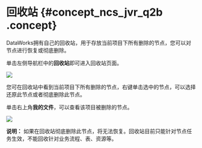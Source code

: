 # 回收站 {#concept_ncs_jvr_q2b .concept}

DataWorks拥有自己的回收站，用于存放当前项目下所有删除的节点，您可以对节点进行恢复或彻底删除。

单击左侧导航栏中的**回收站**即可进入回收站页面。

![](http://static-aliyun-doc.oss-cn-hangzhou.aliyuncs.com/assets/img/16334/15438900088242_zh-CN.png)

您可在回收站中看到当前项目下所有删除的节点，右键单击选中的节点，可以选择还原此节点或者彻底删除此节点。

单击右上角**我的文件**，可以查看该项目被删除的节点。

![](http://static-aliyun-doc.oss-cn-hangzhou.aliyuncs.com/assets/img/16334/15438900088255_zh-CN.png)

**说明：** 如果在回收站彻底删除此节点，将无法恢复。回收站目前只能针对节点任务生效，不能回收针对业务流程、表、资源等。

